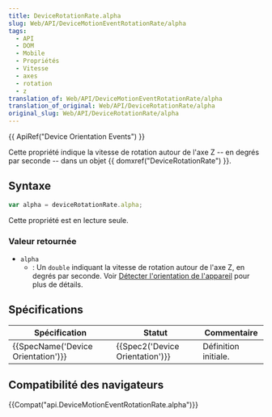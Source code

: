 ```yaml
---
title: DeviceRotationRate.alpha
slug: Web/API/DeviceMotionEventRotationRate/alpha
tags:
  - API
  - DOM
  - Mobile
  - Propriétés
  - Vitesse
  - axes
  - rotation
  - z
translation_of: Web/API/DeviceMotionEventRotationRate/alpha
translation_of_original: Web/API/DeviceRotationRate/alpha
original_slug: Web/API/DeviceRotationRate/alpha
---
```

{{ ApiRef("Device Orientation Events") }}

Cette propriété indique la vitesse de rotation autour de l'axe Z -- en degrés par seconde -- dans un objet {{ domxref("DeviceRotationRate") }}.

## Syntaxe

```js
var alpha = deviceRotationRate.alpha;
```

Cette propriété est en lecture seule.

### Valeur retournée

- `alpha`
  - : Un `double` indiquant la vitesse de rotation autour de l'axe Z, en degrés par seconde. Voir [Détecter l'orientation de l'appareil](/fr/docs/WebAPI/Detecting_device_orientation#Accelerometer_values_explained) pour plus de détails.

## Spécifications

| Spécification                                | Statut                                   | Commentaire          |
| -------------------------------------------- | ---------------------------------------- | -------------------- |
| {{SpecName('Device Orientation')}} | {{Spec2('Device Orientation')}} | Définition initiale. |

## Compatibilité des navigateurs

{{Compat("api.DeviceMotionEventRotationRate.alpha")}}

